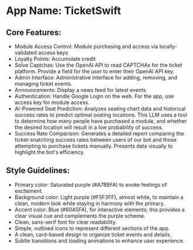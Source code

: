# **App Name**: TicketSwift

## Core Features:

- Module Access Control: Module purchasing and access via locally-validated access keys
- Loyalty Points: Accumulate credit
- Solve Captchas: Use the OpenAI API to read CAPTCHAs for the ticket platform. Provide a field for the user to enter their OpenAI API key.
- Admin Interface: Administrative interface for adding, removing, and managing ticket events.
- Announcements: Display a news feed for latest events
- Authentication: Handle Google Login on the web. For the app, use access key for module access.
- AI-Powered Seat Prediction: Analyzes seating chart data and historical success rates to predict optimal seating locations. This LLM uses a tool to determine how many people have purchased a module, and whether the desired location will result in a low probability of success.
- Success Rate Comparison: Generates a detailed report comparing the ticket-snatching success rates between users of our bot and those attempting to purchase tickets manually. Presents data visually to highlight the bot's efficiency.

## Style Guidelines:

- Primary color: Saturated purple (#A78BFA) to evoke feelings of excitement.
- Background color: Light purple (#F5F3FF), almost white, to maintain a clean, modern look while staying in harmony with the primary.
- Accent color: Blue (#60A5FA), for interactive elements; this provides a clear visual cue and complements the purple scheme.
- Clean, sans-serif font for clear readability.
- Simple, outlined icons to represent different sections of the app.
- A clean, card-based design to organize ticket events and details.
- Subtle transitions and loading animations to enhance user experience.